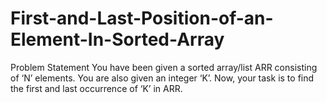 # First-and-Last-Position-of-an-Element-In-Sorted-Array
Problem Statement You have been given a sorted array/list ARR consisting of ‘N’ elements. You are also given an integer ‘K’. Now, your task is to find the first and last occurrence of ‘K’ in ARR.
